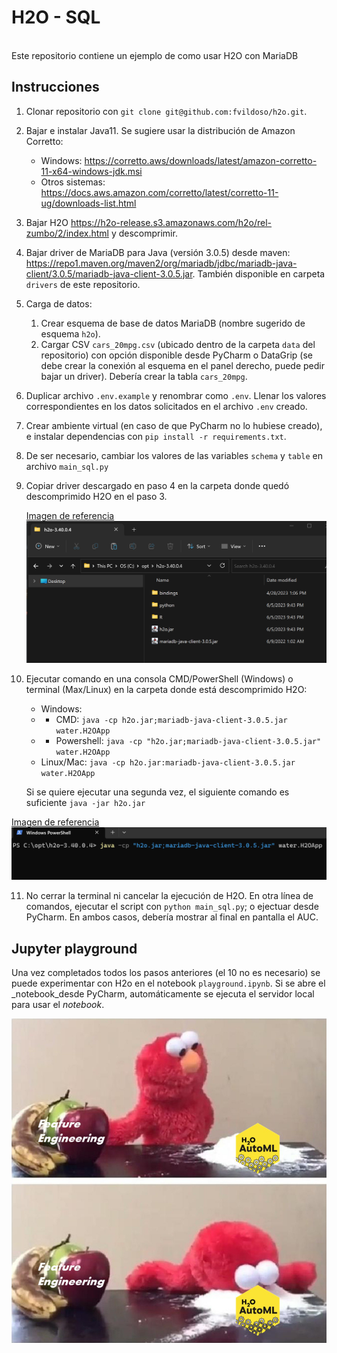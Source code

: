 # H2O - SQL
<br>
Este repositorio contiene un ejemplo de como usar H2O con MariaDB

## Instrucciones

1. Clonar repositorio con `git clone git@github.com:fvildoso/h2o.git`.

2. Bajar e instalar Java11. Se sugiere usar la distribución de Amazon Corretto:
    - Windows: https://corretto.aws/downloads/latest/amazon-corretto-11-x64-windows-jdk.msi
    - Otros sistemas: https://docs.aws.amazon.com/corretto/latest/corretto-11-ug/downloads-list.html
3. Bajar H2O https://h2o-release.s3.amazonaws.com/h2o/rel-zumbo/2/index.html y descomprimir.
4. Bajar driver de MariaDB para Java (versión 3.0.5) desde maven: https://repo1.maven.org/maven2/org/mariadb/jdbc/mariadb-java-client/3.0.5/mariadb-java-client-3.0.5.jar. También disponible en carpeta `drivers` de este repositorio.
5. Carga de datos:
    1. Crear esquema de base de datos MariaDB (nombre sugerido de esquema `h2o`).
    2. Cargar CSV `cars_20mpg.csv` (ubicado dentro de la carpeta `data` del repositorio) con opción disponible desde PyCharm o DataGrip (se debe crear la conexión al esquema en el panel derecho, puede pedir bajar un driver). Debería crear la tabla `cars_20mpg`.
6. Duplicar archivo `.env.example` y renombrar como `.env`. Llenar los valores correspondientes en los datos solicitados en el archivo `.env` creado.
7. Crear ambiente virtual (en caso de que PyCharm no lo hubiese creado), e instalar dependencias con `pip install -r requirements.txt`.
8. De ser necesario, cambiar los valores de las variables `schema` y `table` en archivo `main_sql.py`
9. Copiar driver descargado en paso 4 en la carpeta donde quedó descomprimido H2O en el paso 3.
   
   <u>Imagen de referencia</u> <img src="media/img.png" alt="example 1">
10. Ejecutar comando en una consola CMD/PowerShell (Windows) o terminal (Max/Linux) en la carpeta donde está descomprimido H2O:
     - Windows:
     - - CMD: `java -cp h2o.jar;mariadb-java-client-3.0.5.jar water.H2OApp`
     - - Powershell: `java -cp "h2o.jar;mariadb-java-client-3.0.5.jar" water.H2OApp`
     - Linux/Mac: `java -cp h2o.jar:mariadb-java-client-3.0.5.jar water.H2OApp`
   
     Si se quiere ejecutar una segunda vez, el siguiente comando es suficiente `java -jar h2o.jar`

   <u>Imagen de referencia</u> <img src="media/img_1.png" alt="example 2">
    
11. No cerrar la terminal ni cancelar la ejecución de H2O. En otra línea de comandos, ejecutar el script con `python main_sql.py`; o ejectuar desde PyCharm. En ambos casos, debería mostrar al final en pantalla el AUC.

## Jupyter playground

Una vez completados todos los pasos anteriores (el 10 no es necesario) se puede experimentar con H2o en el notebook `playground.ipynb`. Si se abre el _notebook_desde PyCharm, automáticamente se ejecuta el servidor local para usar el _notebook_.


<img src="media/elmo.jpg" alt="nice">
